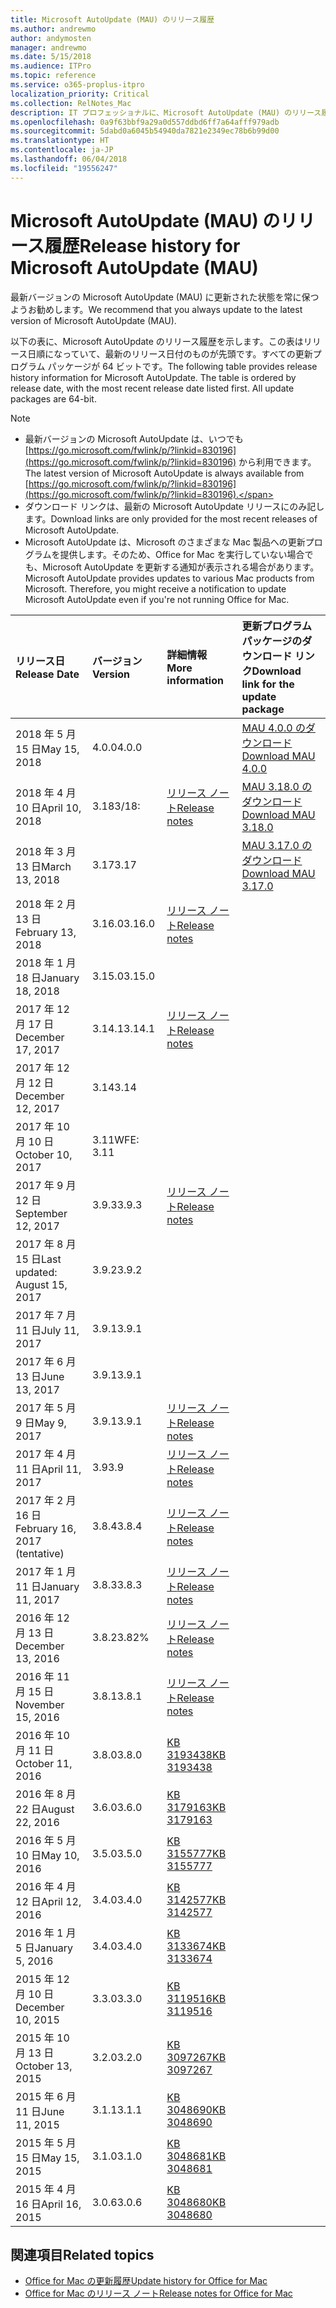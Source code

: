 ```yaml
---
title: Microsoft AutoUpdate (MAU) のリリース履歴
ms.author: andrewmo
author: andymosten
manager: andrewmo
ms.date: 5/15/2018
ms.audience: ITPro
ms.topic: reference
ms.service: o365-proplus-itpro
localization_priority: Critical
ms.collection: RelNotes_Mac
description: IT プロフェッショナルに、Microsoft AutoUpdate (MAU) のリリース履歴を提供します
ms.openlocfilehash: 0a9f63bbf9a29a0d557ddbd6ff7a64afff979adb
ms.sourcegitcommit: 5dabd0a6045b54940da7821e2349ec78b6b99d00
ms.translationtype: HT
ms.contentlocale: ja-JP
ms.lasthandoff: 06/04/2018
ms.locfileid: "19556247"
---
```

# <a name="release-history-for-microsoft-autoupdate-mau"></a><span data-ttu-id="cca04-103">Microsoft AutoUpdate (MAU) のリリース履歴</span><span class="sxs-lookup"><span data-stu-id="cca04-103">Release history for Microsoft AutoUpdate (MAU)</span></span>
 
<span data-ttu-id="cca04-104">最新バージョンの Microsoft AutoUpdate (MAU) に更新された状態を常に保つようお勧めします。</span><span class="sxs-lookup"><span data-stu-id="cca04-104">We recommend that you always update to the latest version of Microsoft AutoUpdate (MAU).</span></span>

<span data-ttu-id="cca04-p101">以下の表に、Microsoft AutoUpdate のリリース履歴を示します。この表はリリース日順になっていて、最新のリリース日付のものが先頭です。すべての更新プログラム パッケージが 64 ビットです。</span><span class="sxs-lookup"><span data-stu-id="cca04-p101">The following table provides release history information for Microsoft AutoUpdate. The table is ordered by release date, with the most recent release date listed first. All update packages are 64-bit.</span></span>

> [!NOTE]
> - <span data-ttu-id="cca04-108">最新バージョンの Microsoft AutoUpdate は、いつでも [https://go.microsoft.com/fwlink/p/?linkid=830196](https://go.microsoft.com/fwlink/p/?linkid=830196) から利用できます。</span><span class="sxs-lookup"><span data-stu-id="cca04-108">The latest version of Microsoft AutoUpdate is always available from [https://go.microsoft.com/fwlink/p/?linkid=830196](https://go.microsoft.com/fwlink/p/?linkid=830196).</span></span>
> - <span data-ttu-id="cca04-109">ダウンロード リンクは、最新の Microsoft AutoUpdate リリースにのみ記します。</span><span class="sxs-lookup"><span data-stu-id="cca04-109">Download links are only provided for the most recent releases of Microsoft AutoUpdate.</span></span>
> - <span data-ttu-id="cca04-p102">Microsoft AutoUpdate は、Microsoft のさまざまな Mac 製品への更新プログラムを提供します。そのため、Office for Mac を実行していない場合でも、Microsoft AutoUpdate を更新する通知が表示される場合があります。</span><span class="sxs-lookup"><span data-stu-id="cca04-p102">Microsoft AutoUpdate provides updates to various Mac products from Microsoft. Therefore, you might receive a notification to update Microsoft AutoUpdate even if you're not running Office for Mac.</span></span>
  
|<span data-ttu-id="cca04-112">**リリース日**</span><span class="sxs-lookup"><span data-stu-id="cca04-112">**Release Date**</span></span>|<span data-ttu-id="cca04-113">**バージョン**</span><span class="sxs-lookup"><span data-stu-id="cca04-113">**Version**</span></span>|<span data-ttu-id="cca04-114">**詳細情報**</span><span class="sxs-lookup"><span data-stu-id="cca04-114">**More information**</span></span>|<span data-ttu-id="cca04-115">**更新プログラム パッケージのダウンロード リンク**</span><span class="sxs-lookup"><span data-stu-id="cca04-115">**Download link for the update package**</span></span>|
|:-----|:-----|:-----|:-----|
|<span data-ttu-id="cca04-116">2018 年 5 月 15 日</span><span class="sxs-lookup"><span data-stu-id="cca04-116">May 15, 2018</span></span>  <br/> |<span data-ttu-id="cca04-117">4.0.0</span><span class="sxs-lookup"><span data-stu-id="cca04-117">4.0.0</span></span>  <br/> ||[<span data-ttu-id="cca04-118">MAU 4.0.0 のダウンロード</span><span class="sxs-lookup"><span data-stu-id="cca04-118">Download MAU 4.0.0</span></span>](https://officecdn.microsoft.com/pr/C1297A47-86C4-4C1F-97FA-950631F94777/OfficeMac/Microsoft_AutoUpdate_4.0.18051301_Updater.pkg) <br/> |
|<span data-ttu-id="cca04-119">2018 年 4 月 10 日</span><span class="sxs-lookup"><span data-stu-id="cca04-119">April 10, 2018</span></span>  <br/> |<span data-ttu-id="cca04-120">3.18</span><span class="sxs-lookup"><span data-stu-id="cca04-120">3/18:</span></span>  <br/> |[<span data-ttu-id="cca04-121">リリース ノート</span><span class="sxs-lookup"><span data-stu-id="cca04-121">Release notes</span></span>](release-notes-office-for-mac.md#april-2018-release) <br/> |[<span data-ttu-id="cca04-122">MAU 3.18.0 のダウンロード</span><span class="sxs-lookup"><span data-stu-id="cca04-122">Download MAU 3.18.0</span></span>](https://officecdn.microsoft.com/pr/C1297A47-86C4-4C1F-97FA-950631F94777/OfficeMac/Microsoft_AutoUpdate_3.18.18041000_Updater.pkg) <br/> |
|<span data-ttu-id="cca04-123">2018 年 3 月 13 日</span><span class="sxs-lookup"><span data-stu-id="cca04-123">March 13, 2018</span></span>  <br/> |<span data-ttu-id="cca04-124">3.17</span><span class="sxs-lookup"><span data-stu-id="cca04-124">3.17</span></span>  <br/> ||[<span data-ttu-id="cca04-125">MAU 3.17.0 のダウンロード</span><span class="sxs-lookup"><span data-stu-id="cca04-125">Download MAU 3.17.0</span></span>](https://officecdn.microsoft.com/pr/C1297A47-86C4-4C1F-97FA-950631F94777/OfficeMac/Microsoft_AutoUpdate_3.17.18031100_Updater.pkg) <br/> |
|<span data-ttu-id="cca04-126">2018 年 2 月 13 日</span><span class="sxs-lookup"><span data-stu-id="cca04-126">February 13, 2018</span></span>  <br/> |<span data-ttu-id="cca04-127">3.16.0</span><span class="sxs-lookup"><span data-stu-id="cca04-127">3.16.0</span></span>  <br/> |[<span data-ttu-id="cca04-128">リリース ノート</span><span class="sxs-lookup"><span data-stu-id="cca04-128">Release notes</span></span>](release-notes-office-for-mac.md#february-2018-release) <br/> | <br/> |
|<span data-ttu-id="cca04-129">2018 年 1 月 18 日</span><span class="sxs-lookup"><span data-stu-id="cca04-129">January 18, 2018</span></span>  <br/> |<span data-ttu-id="cca04-130">3.15.0</span><span class="sxs-lookup"><span data-stu-id="cca04-130">3.15.0</span></span>  <br/> |<br/> |
|<span data-ttu-id="cca04-131">2017 年 12 月 17 日</span><span class="sxs-lookup"><span data-stu-id="cca04-131">December 17, 2017</span></span>  <br/> |<span data-ttu-id="cca04-132">3.14.1</span><span class="sxs-lookup"><span data-stu-id="cca04-132">3.14.1</span></span>  <br/> |[<span data-ttu-id="cca04-133">リリース ノート</span><span class="sxs-lookup"><span data-stu-id="cca04-133">Release notes</span></span>](release-notes-office-for-mac.md#december-2017-release) <br/> | <br/> |
|<span data-ttu-id="cca04-134">2017 年 12 月 12 日</span><span class="sxs-lookup"><span data-stu-id="cca04-134">December 12, 2017</span></span>  <br/> |<span data-ttu-id="cca04-135">3.14</span><span class="sxs-lookup"><span data-stu-id="cca04-135">3.14</span></span>  <br/> ||  <br/> |
|<span data-ttu-id="cca04-136">2017 年 10 月 10 日</span><span class="sxs-lookup"><span data-stu-id="cca04-136">October 10, 2017</span></span>  <br/> |<span data-ttu-id="cca04-137">3.11</span><span class="sxs-lookup"><span data-stu-id="cca04-137">WFE: 3.11</span></span>  <br/> ||<br/> |
|<span data-ttu-id="cca04-138">2017 年 9 月 12 日</span><span class="sxs-lookup"><span data-stu-id="cca04-138">September 12, 2017</span></span>  <br/> |<span data-ttu-id="cca04-139">3.9.3</span><span class="sxs-lookup"><span data-stu-id="cca04-139">3.9.3</span></span>  <br/> |[<span data-ttu-id="cca04-140">リリース ノート</span><span class="sxs-lookup"><span data-stu-id="cca04-140">Release notes</span></span>](release-notes-office-for-mac.md#september-2017-release) <br/> |<br/> |
|<span data-ttu-id="cca04-141">2017 年 8 月 15 日</span><span class="sxs-lookup"><span data-stu-id="cca04-141">Last updated: August 15, 2017</span></span>  <br/> |<span data-ttu-id="cca04-142">3.9.2</span><span class="sxs-lookup"><span data-stu-id="cca04-142">3.9.2</span></span>  <br/> || <br/> |
|<span data-ttu-id="cca04-143">2017 年 7 月 11 日</span><span class="sxs-lookup"><span data-stu-id="cca04-143">July 11, 2017</span></span>  <br/> |<span data-ttu-id="cca04-144">3.9.1</span><span class="sxs-lookup"><span data-stu-id="cca04-144">3.9.1</span></span>  <br/> || <br/> |
|<span data-ttu-id="cca04-145">2017 年 6 月 13 日</span><span class="sxs-lookup"><span data-stu-id="cca04-145">June 13, 2017</span></span>  <br/> |<span data-ttu-id="cca04-146">3.9.1</span><span class="sxs-lookup"><span data-stu-id="cca04-146">3.9.1</span></span>  <br/> || <br/> |
|<span data-ttu-id="cca04-147">2017 年 5 月 9 日</span><span class="sxs-lookup"><span data-stu-id="cca04-147">May 9, 2017</span></span>  <br/> |<span data-ttu-id="cca04-148">3.9.1</span><span class="sxs-lookup"><span data-stu-id="cca04-148">3.9.1</span></span>  <br/> |[<span data-ttu-id="cca04-149">リリース ノート</span><span class="sxs-lookup"><span data-stu-id="cca04-149">Release notes</span></span>](release-notes-office-for-mac.md#may-2017-release) <br/> | <br/> |
|<span data-ttu-id="cca04-150">2017 年 4 月 11 日</span><span class="sxs-lookup"><span data-stu-id="cca04-150">April 11, 2017</span></span>  <br/> |<span data-ttu-id="cca04-151">3.9</span><span class="sxs-lookup"><span data-stu-id="cca04-151">3.9</span></span>  <br/> |[<span data-ttu-id="cca04-152">リリース ノート</span><span class="sxs-lookup"><span data-stu-id="cca04-152">Release notes</span></span>](release-notes-office-for-mac.md#april-2017-release) <br/> |  <br/> |
|<span data-ttu-id="cca04-153">2017 年 2 月 16 日</span><span class="sxs-lookup"><span data-stu-id="cca04-153">February 16, 2017 (tentative)</span></span>  <br/> |<span data-ttu-id="cca04-154">3.8.4</span><span class="sxs-lookup"><span data-stu-id="cca04-154">3.8.4</span></span>  <br/> |[<span data-ttu-id="cca04-155">リリース ノート</span><span class="sxs-lookup"><span data-stu-id="cca04-155">Release notes</span></span>](release-notes-office-for-mac.md#february-2017-release) <br/> | <br/> |
|<span data-ttu-id="cca04-156">2017 年 1 月 11 日</span><span class="sxs-lookup"><span data-stu-id="cca04-156">January 11, 2017</span></span>  <br/> |<span data-ttu-id="cca04-157">3.8.3</span><span class="sxs-lookup"><span data-stu-id="cca04-157">3.8.3</span></span>  <br/> |[<span data-ttu-id="cca04-158">リリース ノート</span><span class="sxs-lookup"><span data-stu-id="cca04-158">Release notes</span></span>](release-notes-office-for-mac.md#january-2017-release) <br/> | <br/> |
|<span data-ttu-id="cca04-159">2016 年 12 月 13 日</span><span class="sxs-lookup"><span data-stu-id="cca04-159">December 13, 2016</span></span>  <br/> |<span data-ttu-id="cca04-160">3.8.2</span><span class="sxs-lookup"><span data-stu-id="cca04-160">3.82%</span></span>  <br/> |[<span data-ttu-id="cca04-161">リリース ノート</span><span class="sxs-lookup"><span data-stu-id="cca04-161">Release notes</span></span>](release-notes-office-for-mac.md#december-2016-release) <br/> | <br/> |
|<span data-ttu-id="cca04-162">2016 年 11 月 15 日</span><span class="sxs-lookup"><span data-stu-id="cca04-162">November 15, 2016</span></span>  <br/> |<span data-ttu-id="cca04-163">3.8.1</span><span class="sxs-lookup"><span data-stu-id="cca04-163">3.8.1</span></span>  <br/> |[<span data-ttu-id="cca04-164">リリース ノート</span><span class="sxs-lookup"><span data-stu-id="cca04-164">Release notes</span></span>](release-notes-office-for-mac.md#november-2016-release) <br/> | <br/> |
|<span data-ttu-id="cca04-165">2016 年 10 月 11 日</span><span class="sxs-lookup"><span data-stu-id="cca04-165">October 11, 2016</span></span>  <br/> |<span data-ttu-id="cca04-166">3.8.0</span><span class="sxs-lookup"><span data-stu-id="cca04-166">3.8.0</span></span>  <br/> |[<span data-ttu-id="cca04-167">KB 3193438</span><span class="sxs-lookup"><span data-stu-id="cca04-167">KB 3193438</span></span>](https://support.microsoft.com/kb/3193438) <br/> | <br/> |
|<span data-ttu-id="cca04-168">2016 年 8 月 22 日</span><span class="sxs-lookup"><span data-stu-id="cca04-168">August 22, 2016</span></span>  <br/> |<span data-ttu-id="cca04-169">3.6.0</span><span class="sxs-lookup"><span data-stu-id="cca04-169">3.6.0</span></span>  <br/> |[<span data-ttu-id="cca04-170">KB 3179163</span><span class="sxs-lookup"><span data-stu-id="cca04-170">KB 3179163</span></span>](https://support.microsoft.com/kb/3179163) <br/> | <br/> |
|<span data-ttu-id="cca04-171">2016 年 5 月 10 日</span><span class="sxs-lookup"><span data-stu-id="cca04-171">May 10, 2016</span></span>  <br/> |<span data-ttu-id="cca04-172">3.5.0</span><span class="sxs-lookup"><span data-stu-id="cca04-172">3.5.0</span></span>  <br/> |[<span data-ttu-id="cca04-173">KB 3155777</span><span class="sxs-lookup"><span data-stu-id="cca04-173">KB 3155777</span></span>](https://support.microsoft.com/kb/3155777) <br/> | <br/> |
|<span data-ttu-id="cca04-174">2016 年 4 月 12 日</span><span class="sxs-lookup"><span data-stu-id="cca04-174">April 12, 2016</span></span>  <br/> |<span data-ttu-id="cca04-175">3.4.0</span><span class="sxs-lookup"><span data-stu-id="cca04-175">3.4.0</span></span>  <br/> |[<span data-ttu-id="cca04-176">KB 3142577</span><span class="sxs-lookup"><span data-stu-id="cca04-176">KB 3142577</span></span>](https://support.microsoft.com/kb/3142577) <br/> | <br/> |
|<span data-ttu-id="cca04-177">2016 年 1 月 5 日</span><span class="sxs-lookup"><span data-stu-id="cca04-177">January 5, 2016</span></span>  <br/> |<span data-ttu-id="cca04-178">3.4.0</span><span class="sxs-lookup"><span data-stu-id="cca04-178">3.4.0</span></span>  <br/> |[<span data-ttu-id="cca04-179">KB 3133674</span><span class="sxs-lookup"><span data-stu-id="cca04-179">KB 3133674</span></span>](https://support.microsoft.com/kb/3133674) <br/> | <br/> |
|<span data-ttu-id="cca04-180">2015 年 12 月 10 日</span><span class="sxs-lookup"><span data-stu-id="cca04-180">December 10, 2015</span></span>  <br/> |<span data-ttu-id="cca04-181">3.3.0</span><span class="sxs-lookup"><span data-stu-id="cca04-181">3.3.0</span></span>  <br/> |[<span data-ttu-id="cca04-182">KB 3119516</span><span class="sxs-lookup"><span data-stu-id="cca04-182">KB 3119516</span></span>](https://support.microsoft.com/kb/3119516) <br/> | <br/> |
|<span data-ttu-id="cca04-183">2015 年 10 月 13 日</span><span class="sxs-lookup"><span data-stu-id="cca04-183">October 13, 2015</span></span>  <br/> |<span data-ttu-id="cca04-184">3.2.0</span><span class="sxs-lookup"><span data-stu-id="cca04-184">3.2.0</span></span>  <br/> |[<span data-ttu-id="cca04-185">KB 3097267</span><span class="sxs-lookup"><span data-stu-id="cca04-185">KB 3097267</span></span>](https://support.microsoft.com/kb/3097267) <br/> | <br/> |
|<span data-ttu-id="cca04-186">2015 年 6 月 11 日</span><span class="sxs-lookup"><span data-stu-id="cca04-186">June 11, 2015</span></span>  <br/> |<span data-ttu-id="cca04-187">3.1.1</span><span class="sxs-lookup"><span data-stu-id="cca04-187">3.1.1</span></span>  <br/> |[<span data-ttu-id="cca04-188">KB 3048690</span><span class="sxs-lookup"><span data-stu-id="cca04-188">KB 3048690</span></span>](https://support.microsoft.com/kb/3048690) <br/> | <br/> |
|<span data-ttu-id="cca04-189">2015 年 5 月 15 日</span><span class="sxs-lookup"><span data-stu-id="cca04-189">May 15, 2015</span></span>  <br/> |<span data-ttu-id="cca04-190">3.1.0</span><span class="sxs-lookup"><span data-stu-id="cca04-190">3.1.0</span></span>  <br/> |[<span data-ttu-id="cca04-191">KB 3048681</span><span class="sxs-lookup"><span data-stu-id="cca04-191">KB 3048681</span></span>](https://support.microsoft.com/kb/3048681) <br/> | <br/> |
|<span data-ttu-id="cca04-192">2015 年 4 月 16 日</span><span class="sxs-lookup"><span data-stu-id="cca04-192">April 16, 2015</span></span>  <br/> |<span data-ttu-id="cca04-193">3.0.6</span><span class="sxs-lookup"><span data-stu-id="cca04-193">3.0.6</span></span>  <br/> |[<span data-ttu-id="cca04-194">KB 3048680</span><span class="sxs-lookup"><span data-stu-id="cca04-194">KB 3048680</span></span>](https://support.microsoft.com/kb/3048680) <br/> | <br/> |

## <a name="related-topics"></a><span data-ttu-id="cca04-195">関連項目</span><span class="sxs-lookup"><span data-stu-id="cca04-195">Related topics</span></span>

- [<span data-ttu-id="cca04-196">Office for Mac の更新履歴</span><span class="sxs-lookup"><span data-stu-id="cca04-196">Update history for Office for Mac</span></span>](update-history-office-for-mac.md)
- [<span data-ttu-id="cca04-197">Office for Mac のリリース ノート</span><span class="sxs-lookup"><span data-stu-id="cca04-197">Release notes for Office for Mac</span></span>](release-notes-office-for-mac.md) 